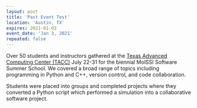 ```yaml
---
layout: post
title: 'Past Event Test'
location: 'Austin, TX'
expires: 2021-01-03
event_date: 'Jan 3, 2021'
repeated: false
---
```


Over 50 students and instructors gathered at the [Texas Advanced Computing Center (TACC)](https://www.tacc.utexas.edu) July 22-31 for the biennial MolSSI Software Summer School. We covered a broad range of topics including programming in Python and C++, version control, and code collaboration.

Students were placed into groups and completed projects where they converted a Python script which performed a simulation into a collaborative software project.
